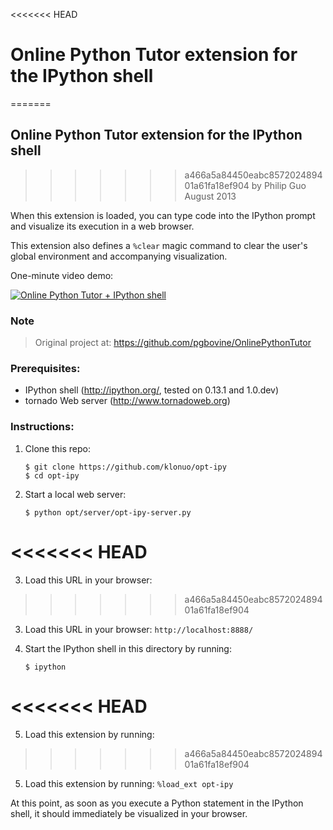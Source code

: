 <<<<<<< HEAD

# Online Python Tutor extension for the IPython shell

=======
## Online Python Tutor extension for the IPython shell
>>>>>>> a466a5a84450eabc857202489401a61fa18ef904
by Philip Guo  
August 2013


When this extension is loaded, you can type code into the IPython prompt and visualize its execution in a web browser.

This extension also defines a `%clear` magic command to clear the user's global environment and accompanying visualization.

One-minute video demo:

[![Online Python Tutor + IPython shell](http://img.youtube.com/vi/Q3oarDuZPL0/0.jpg)](http://www.youtube.com/watch?v=Q3oarDuZPL0)


### Note                                                              
> Original project at: https://github.com/pgbovine/OnlinePythonTutor


### Prerequisites:

 - IPython shell (http://ipython.org/, tested on 0.13.1 and 1.0.dev)
 - tornado Web server (http://www.tornadoweb.org)


### Instructions:

1. Clone this repo:
    
    ```shell
    $ git clone https://github.com/klonuo/opt-ipy
    $ cd opt-ipy
    ```

2. Start a local web server:

    ```shell
    $ python opt/server/opt-ipy-server.py
    ```
<<<<<<< HEAD
=======

3. Load this URL in your browser:
>>>>>>> a466a5a84450eabc857202489401a61fa18ef904

3. Load this URL in your browser: `http://localhost:8888/`

4. Start the IPython shell in this directory by running:

    ```shell
    $ ipython
    ```
<<<<<<< HEAD
=======

5. Load this extension by running:
>>>>>>> a466a5a84450eabc857202489401a61fa18ef904

5. Load this extension by running: `%load_ext opt-ipy`

At this point, as soon as you execute a Python statement in the IPython shell, it should immediately be visualized in your browser.
